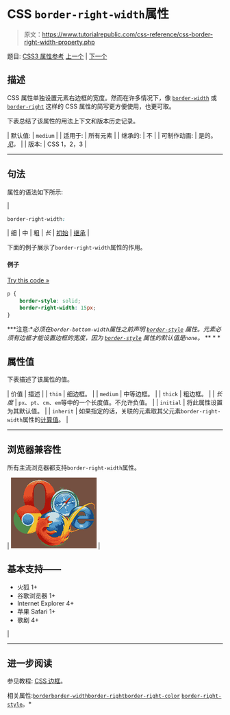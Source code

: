 # CSS `border-right-width`属性

> 原文：<https://www.tutorialrepublic.com/css-reference/css-border-right-width-property.php>

题目: [CSS3 属性参考](css3-properties.php) [上一个](css-border-right-style-property.php) | [下一个](css-border-spacing-property.php)

## 描述

CSS 属性单独设置元素右边框的宽度。然而在许多情况下，像 [`border-width`](css-border-width-property.php) 或 [`border-right`](css-border-right-property.php) 这样的 CSS 属性的简写更方便使用，也更可取。

下表总结了该属性的用法上下文和版本历史记录。

| 默认值: | `medium` |
| 适用于: | 所有元素 |
| 继承的: | 不 |
| 可制作动画: | 是的。 [*见*](css-animatable-properties.php)*。* |
| 版本: | CSS 1，2，3 |

* * *

## 句法

属性的语法如下所示:

| 

```css
border-right-width: 
```

 | 细 &#124; 中 &#124; 粗 &#124; *长* &#124; [初始](../definitions.php#initial) &#124; [继承](../definitions.php#inherit) |

下面的例子展示了`border-right-width`属性的作用。

#### 例子

[Try this code »](../codelab.php?topic=css&file=border-right-width-property "Try this code using online Editor")

```css
p {
    border-style: solid;
    border-right-width: 15px;
}
```

 ***注意:**必须在`border-bottom-width`属性之前声明 [`border-style`](css-border-style-property.php) 属性。元素必须有边框才能设置边框的宽度，因为 [`border-style`](css-border-style-property.php) 属性的默认值是`none`。*  ** * *

## 属性值

下表描述了该属性的值。

| 价值 | 描述 |
| `thin` | 细边框。 |
| `medium` | 中等边框。 |
| `thick` | 粗边框。 |
| *长度* | `px`、`pt`、`cm`、`em`等中的一个长度值。不允许负值。 |
| `initial` | 将此属性设置为其默认值。 |
| `inherit` | 如果指定的话，关联的元素取其父元素`border-right-width`属性的[计算值](../definitions.php#computed-value)。 |

* * *

## 浏览器兼容性

所有主流浏览器都支持`border-right-width`属性。

| ![Browsers Icon](img/e9331123c77668c1832e541c2fca1002.png) | 

## 基本支持——

*   火狐 1+
*   谷歌浏览器 1+
*   Internet Explorer 4+
*   苹果 Safari 1+
*   歌剧 4+

 |

* * *

## 进一步阅读

参见教程: [CSS 边框](../css-tutorial/css-border.php)。

相关属性:[`border`](css-border-property.php)[`border-width`](css-border-width-property.php)[`border-right`](css-border-right-property.php)[`border-right-color`](css-border-right-color-property.php)
[`border-right-style`](css-border-right-style-property.php)。*
